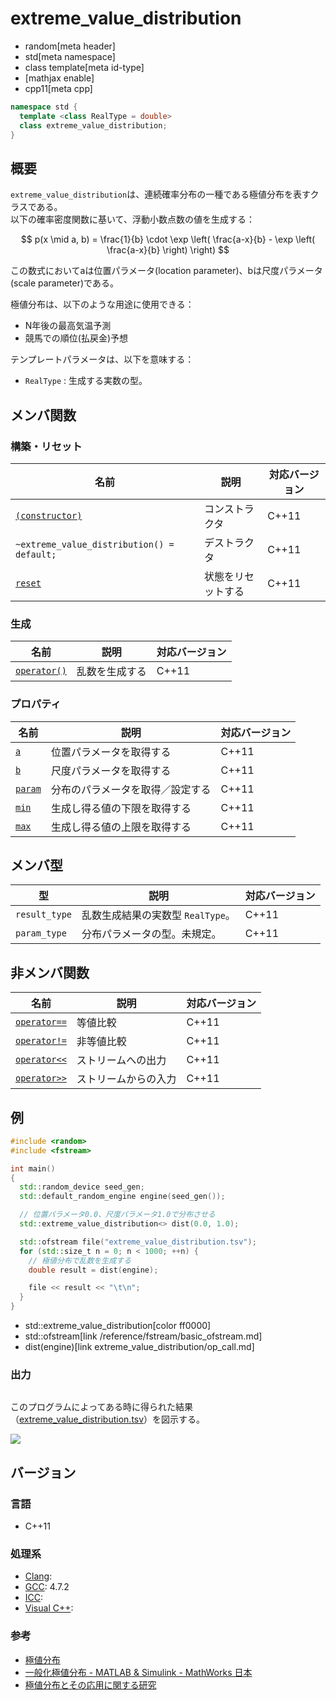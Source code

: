 # extreme_value_distribution
* random[meta header]
* std[meta namespace]
* class template[meta id-type]
* [mathjax enable]
* cpp11[meta cpp]

```cpp
namespace std {
  template <class RealType = double>
  class extreme_value_distribution;
}
```

## 概要
`extreme_value_distribution`は、連続確率分布の一種である極値分布を表すクラスである。  
以下の確率密度関数に基いて、浮動小数点数の値を生成する：

$$ p(x \mid a, b) = \frac{1}{b} \cdot \exp \left( \frac{a-x}{b} - \exp \left( \frac{a-x}{b} \right) \right) $$

この数式においてaは位置パラメータ(location parameter)、bは尺度パラメータ(scale parameter)である。


極値分布は、以下のような用途に使用できる：

- N年後の最高気温予測
- 競馬での順位(払戻金)予想


テンプレートパラメータは、以下を意味する：

- `RealType` : 生成する実数の型。


## メンバ関数
### 構築・リセット

| 名前 | 説明 | 対応バージョン |
|-------------------------------------------------------------------|--------------------|-------|
| [`(constructor)`](extreme_value_distribution/op_constructor.md) | コンストラクタ     | C++11 |
| `~extreme_value_distribution() = default;`                              | デストラクタ       | C++11 |
| [`reset`](extreme_value_distribution/reset.md)                        | 状態をリセットする | C++11 |


### 生成

| 名前 | 説明 | 対応バージョン |
|---------------------------------------------------------|----------------|-------|
| [`operator()`](extreme_value_distribution/op_call.md) | 乱数を生成する | C++11 |


### プロパティ

| 名前 | 説明 | 対応バージョン |
|--------------------------------------------------|----------------------------------|-------|
| [`a`](extreme_value_distribution/a.md)         | 位置パラメータを取得する         | C++11 |
| [`b`](extreme_value_distribution/b.md)         | 尺度パラメータを取得する         | C++11 |
| [`param`](extreme_value_distribution/param.md) | 分布のパラメータを取得／設定する | C++11 |
| [`min`](extreme_value_distribution/min.md)     | 生成し得る値の下限を取得する   | C++11 |
| [`max`](extreme_value_distribution/max.md)     | 生成し得る値の上限を取得する   | C++11 |


## メンバ型

| 型 | 説明 | 対応バージョン |
|---------------|-----------------------------------|-------|
| `result_type` | 乱数生成結果の実数型 `RealType`。 | C++11 |
| `param_type`  | 分布パラメータの型。未規定。      | C++11 |


## 非メンバ関数

| 名前 | 説明 | 対応バージョン |
|--------------------------------------------------------------|----------------------|-------|
| [`operator==`](extreme_value_distribution/op_equal.md)     | 等値比較             | C++11 |
| [`operator!=`](extreme_value_distribution/op_not_equal.md) | 非等値比較           | C++11 |
| [`operator<<`](extreme_value_distribution/op_ostream.md)   | ストリームへの出力   | C++11 |
| [`operator>>`](extreme_value_distribution/op_istream.md)   | ストリームからの入力 | C++11 |


## 例
```cpp example
#include <random>
#include <fstream>

int main()
{
  std::random_device seed_gen;
  std::default_random_engine engine(seed_gen());

  // 位置パラメータ0.0、尺度パラメータ1.0で分布させる
  std::extreme_value_distribution<> dist(0.0, 1.0);

  std::ofstream file("extreme_value_distribution.tsv");
  for (std::size_t n = 0; n < 1000; ++n) {
    // 極値分布で乱数を生成する
    double result = dist(engine);

    file << result << "\t\n";
  }
}
```
* std::extreme_value_distribution[color ff0000]
* std::ofstream[link /reference/fstream/basic_ofstream.md]
* dist(engine)[link extreme_value_distribution/op_call.md]

### 出力
```
```

このプログラムによってある時に得られた結果（[extreme_value_distribution.tsv](https://github.com/cpprefjp/image/raw/master/reference/random/extreme_value_distribution/extreme_value_distribution.tsv)）を図示する。 

![](https://github.com/cpprefjp/image/raw/master/reference/random/extreme_value_distribution/extreme_value_distribution.png)


## バージョン
### 言語
- C++11

### 処理系
- [Clang](/implementation.md#clang): 
- [GCC](/implementation.md#gcc): 4.7.2
- [ICC](/implementation.md#icc): 
- [Visual C++](/implementation.md#visual_cpp): 

### 参考
- [極値分布](https://ja.wikipedia.org/wiki/極値分布)
- [一般化極値分布 - MATLAB & Simulink - MathWorks 日本](https://jp.mathworks.com/help/stats/generalized-extreme-value-distribution.html)
- [極値分布とその応用に関する研究](http://www.seto.nanzan-u.ac.jp/msie/gr-thesis/ms/2005/osaki/02mm042.pdf)

